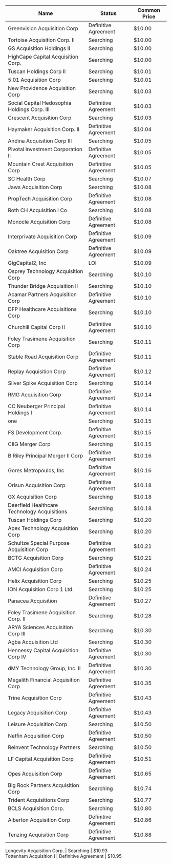 Name                                         | Status               | Common Price 
-------------------------------------------- | -------------------- | -------------
Greenvision Acquisition Corp                 | Definitive Agreement | $10.00       
Tortoise Acquisition Corp. II                | Searching            | $10.00       
GS Acquisition Holdings II                   | Searching            | $10.00       
HighCape Capital Acquisition Corp.           | Searching            | $10.00       
Tuscan Holdings Corp II                      | Searching            | $10.01       
5:01 Acquisition Corp                        | Searching            | $10.01       
New Providence Acquisition Corp              | Searching            | $10.03       
Social Capital Hedosophia Holdings Corp. III | Definitive Agreement | $10.03       
Crescent Acquisition Corp                    | Searching            | $10.03       
Haymaker Acquisition Corp. II                | Definitive Agreement | $10.04       
Andina Acquisition Corp III                  | Searching            | $10.05       
Pivotal Investment Corporation II            | Definitive Agreement | $10.05       
Mountain Crest Acquisition Corp              | Definitive Agreement | $10.05       
SC Health Corp                               | Searching            | $10.07       
Jaws Acquisition Corp                        | Searching            | $10.08       
PropTech Acquisition Corp                    | Definitive Agreement | $10.08       
Roth CH Acquisition I Co                     | Searching            | $10.08       
Monocle Acquisition Corp                     | Definitive Agreement | $10.08       
Interprivate Acquisition Corp                | Definitive Agreement | $10.09       
Oaktree Acquisition Corp                     | Definitive Agreement | $10.09       
GigCapital2, Inc                             | LOI                  | $10.09       
Osprey Technology Acquisition Corp           | Searching            | $10.10       
Thunder Bridge Acquisition II                | Searching            | $10.10       
Acamar Partners Acquisition Corp             | Definitive Agreement | $10.10       
DFP Healthcare Acquisitions Corp             | Searching            | $10.10       
Churchill Capital Corp II                    | Definitive Agreement | $10.10       
Foley Trasimene Acquisition Corp             | Searching            | $10.11       
Stable Road Acquisition Corp                 | Definitive Agreement | $10.11       
Replay Acquisition Corp                      | Definitive Agreement | $10.12       
Silver Spike Acquisition Corp                | Searching            | $10.14       
RMG Acquisition Corp                         | Definitive Agreement | $10.14       
CC Neuberger Principal Holdings I            | Definitive Agreement | $10.14       
one                                          | Searching            | $10.15       
FS Development Corp.                         | Definitive Agreement | $10.15       
CIIG Merger Corp                             | Searching            | $10.15       
B Riley Principal Merger II Corp             | Definitive Agreement | $10.16       
Gores Metropoulos, Inc                       | Definitive Agreement | $10.16       
Orisun Acquisition Corp                      | Definitive Agreement | $10.18       
GX Acquisition Corp                          | Searching            | $10.18       
Deerfield Healthcare Technology Acquisitions | Searching            | $10.18       
Tuscan Holdings Corp                         | Searching            | $10.20       
Apex Technology Acquisition Corp             | Searching            | $10.20       
Schultze Special Purpose Acquisition Corp    | Definitive Agreement | $10.21       
BCTG Acquisition Corp                        | Searching            | $10.21       
AMCI Acquisition Corp                        | Definitive Agreement | $10.24       
Helix Acquisition Corp                       | Searching            | $10.25       
ION Acquisition Corp 1 Ltd.                  | Searching            | $10.25       
Panacea Acquisition                          | Definitive Agreement | $10.27       
Foley Trasimene Acquisition Corp. II         | Searching            | $10.28       
ARYA Sciences Acquisition Corp III           | Searching            | $10.30       
Agba Acquisition Ltd                         | Searching            | $10.30       
Hennessy Capital Acquisition Corp IV         | Definitive Agreement | $10.30       
dMY Technology Group, Inc. II                | Definitive Agreement | $10.30       
Megalith Financial Acquisition Corp          | Definitive Agreement | $10.35       
Trine Acquisition Corp                       | Definitive Agreement | $10.43       
Legacy Acquisition Corp                      | Definitive Agreement | $10.43       
Leisure Acquisition Corp                     | Searching            | $10.50       
Netfin Acquisition Corp                      | Definitive Agreement | $10.50       
Reinvent Technology Partners                 | Searching            | $10.50       
LF Capital Acquisition Corp                  | Definitive Agreement | $10.51       
Opes Acquisition Corp                        | Definitive Agreement | $10.65       
Big Rock Partners Acquisition Corp           | Searching            | $10.74       
Trident Acquisitions Corp                    | Searching            | $10.77       
BCLS Acquisition Corp.                       | Searching            | $10.80       
Alberton Acquisition Corp                    | Definitive Agreement | $10.86       
Tenzing Acquisition Corp                     | Definitive Agreement | $10.88       
Longevity Acquisition Corp.
                 | Searching            | $10.93       
Tottenham Acquisition I                      | Definitive Agreement | $10.95       
